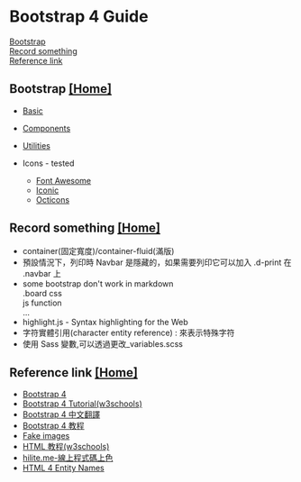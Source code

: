 # Bootstrap 4 Guide  

<!DOCTYPE html>
<html>
<head>
	<meta charset="UTF-8">
	<meta name="viewport" content="width=device-width, initial-scale=1.0">
	<meta http-equiv="X-UA-Compatible" content="ie=edge">
	<link rel="stylesheet" href="https://stackpath.bootstrapcdn.com/bootstrap/4.3.1/css/bootstrap.min.css" integrity="sha384-ggOyR0iXCbMQv3Xipma34MD+dH/1fQ784/j6cY/iJTQUOhcWr7x9JvoRxT2MZw1T" crossorigin="anonymous">
	<title>Bootstrap 4.3.1</title>
</head>
<body>

<!-- Optional JavaScript -->
<!-- jQuery first, then Popper.js, then Bootstrap JS -->
<script src="https://code.jquery.com/jquery-3.3.1.slim.min.js" integrity="sha384-q8i/X+965DzO0rT7abK41JStQIAqVgRVzpbzo5smXKp4YfRvH+8abtTE1Pi6jizo" crossorigin="anonymous"></script>
<script src="https://cdnjs.cloudflare.com/ajax/libs/popper.js/1.14.7/umd/popper.min.js" integrity="sha384-UO2eT0CpHqdSJQ6hJty5KVphtPhzWj9WO1clHTMGa3JDZwrnQq4sF86dIHNDz0W1" crossorigin="anonymous"></script>
<script src="https://stackpath.bootstrapcdn.com/bootstrap/4.3.1/js/bootstrap.min.js" integrity="sha384-JjSmVgyd0p3pXB1rRibZUAYoIIy6OrQ6VrjIEaFf/nJGzIxFDsf4x0xIM+B07jRM" crossorigin="anonymous"></script>
</body>
</html>


[Bootstrap](#bootstrap)  
[Record something](#record_thing)  
[Reference link](#ref_link)  


<a id="bootstrap"></a>
## Bootstrap [[Home]](#)  
* [Basic](./bs4_basic.md)
* [Components](./bs4_components.md)
* [Utilities](./bs4_utilities.md)

* Icons - tested 
	* [Font Awesome](https://fontawesome.com/)
	* [Iconic](https://github.com/iconic/open-iconic)
	* [Octicons](https://octicons.github.com/)


<a id="record_thing"></a>
## Record something [[Home]](#) 
* container(固定寬度)/container-fluid(滿版)
* 預設情況下，列印時 Navbar 是隱藏的，如果需要列印它可以加入 .d-print 在 .navbar 上
* some bootstrap don't work in markdown  
	.board css  
	js function  
	...
* highlight.js - Syntax highlighting for the Web  
* 字符實體引用(character entity reference) : 來表示特殊字符  
* 使用 Sass 變數,可以透過更改_variables.scss  




<a id="ref_link"></a>
## Reference link  [[Home]](#) 
* [Bootstrap 4](https://getbootstrap.com/)  
* [Bootstrap 4 Tutorial(w3schools)](https://www.w3schools.com/bootstrap4/default.asp)
* [Bootstrap 4 中文翻譯](https://bootstrap.hexschool.com/)
* [Bootstrap 4 教程](https://www.runoob.com/bootstrap4/bootstrap4-tutorial.html)
* [Fake images](https://fakeimg.pl/)
* [HTML 教程(w3schools)](https://www.w3school.com.cn/html/index.asp)
* [hilite.me-線上程式碼上色](http://hilite.me/)
* [HTML 4 Entity Names](https://www.w3schools.com/charsets/ref_html_entities_4.asp)
